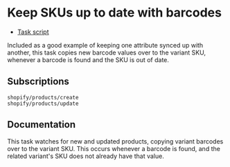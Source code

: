 # Keep SKUs up to date with barcodes

* [Task script](./script.liquid)

Included as a good example of keeping one attribute synced up with another, this task copies new barcode values over to the variant SKU, whenever a barcode is found and the SKU is out of date.

## Subscriptions

```liquid
shopify/products/create
shopify/products/update
```

## Documentation

This task watches for new and updated products, copying variant barcodes over to the variant SKU. This occurs whenever a barcode is found, and the related variant's SKU does not already have that value.